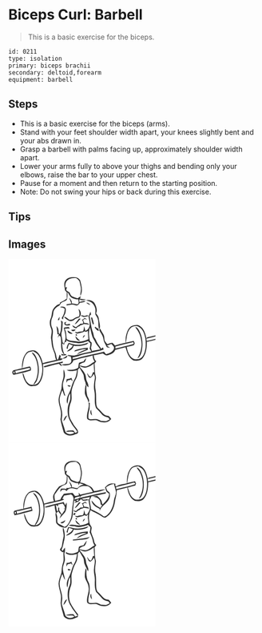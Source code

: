 # Biceps Curl: Barbell
> This is a basic exercise for the biceps.

``` 
id: 0211 
type: isolation 
primary: biceps brachii 
secondary: deltoid,forearm 
equipment: barbell 
``` 

## Steps

 - This is a basic exercise for the biceps (arms).
 - Stand with your feet shoulder width apart, your knees slightly bent and your abs drawn in.
 - Grasp a barbell with palms facing up, approximately shoulder width apart.
 - Lower your arms fully to above your thighs and bending only your elbows, raise the bar to your upper chest.
 - Pause for a moment and then return to the starting position.
 - Note: Do not swing your hips or back during this exercise.

## Tips


## Images

<svg width="221pt" height="275pt" viewBox="0 0 221 275" xmlns="http://www.w3.org/2000/svg">
  <g fill="#FFF">
    <path d="M0 0h221v114.44c-4.02 1.12-8.1 1.99-12.18 2.79-.35.42-1.05 1.26-1.39 1.68-1.69-6.98-3.64-15.22-10.45-18.96-3.4-2.12-7.45-.99-10.96.13-4.08 1.39-6.28 5.5-7.68 9.29-1.98 5.15-2.65 10.69-2.22 16.17-5.39 1.13-10.79 2.28-16.05 3.95-1.24-1.41-2.34-3.02-3.97-4.02-2.6.24-5.02 1.32-7.51 2.03-1.38-1.8-3.09-3.42-4-5.51-.56-3.16-.17-6.66-2.02-9.46-1.69-2.65-3.42-5.28-4.67-8.18-.5.66-.99 1.32-1.48 1.98 2.17 4.51 5.7 8.52 6.4 13.61.36 4.05 2.94 7.34 4.39 11.03.89 2.28 3.87 1.73 5.75 2.15-1.6-1.22-3.29-2.32-4.97-3.44 2.27-.86 4.54-1.69 6.82-2.49 1.4 2.09 4.4 3.8 3.89 6.66-1.46 5.15-7.04 7.37-11.72 8.65-1.39-.99-2.27-2.48-3.29-3.81-10.79 3.07-21.94 4.62-32.76 7.61-4.83 1.08-9.46 3.04-14.42 3.47l.16-2.46c3.63-.9 7.43-1.15 10.86-2.76 4.95-2.09 10.34-2.55 15.51-3.8 6.58-2.14 13.58-2.64 20.04-5.21-.33-1.05-.66-2.1-.98-3.14-.91.66-1.82 1.33-2.72 2-2.15-3.92-5.47-7.13-7.1-11.35-.82-2.25-2.12-4.25-3.56-6.15-.65-3.44-1.3-6.93-2.81-10.12-1.72-7.15-2.81-14.42-3.96-21.68.77-.65 1.55-1.3 2.32-1.96-.33-1.43-.67-2.86-1-4.29-.86 2.13-1.7 4.27-2.54 6.4-.79-.37-1.58-.74-2.37-1.1-1.4.4-2.8.79-4.21 1.17-1.87-.68-3.81-1.41-5.79-.66 1.56.83 3.11 1.71 4.8 2.25 2.46-.19 4.79-1.03 7.16-1.65.78 6.8 4.41 14.97-1.48 20.58-1.04.63-2.12 1.19-3.19 1.75-.58-2.31-1.2-4.61-1.84-6.9-.63 2.57-.09 5.87-2.22 7.78-2.7.34-5.48.3-8.01 1.47-1.34-.28-2.67-.56-4.01-.81 1.1.93 2.13 1.99 3.42 2.65 3.84-.83 7.88-1.32 11.34-3.31.82.24 1.63.49 2.45.73.52-.36 1.55-1.08 2.06-1.44l.52.09c.34 4.06.49 8.13.9 12.19-5.8 2.64-12.39 4.7-18.77 3.18-4.67-.86-10.13 0-13.88-3.57-.78-5.16-.3-10.63-3.23-15.25 2.66-.4 5.36-.35 8.04-.37-.73-.79-1.45-1.57-2.18-2.35-1.68.37-3.39.64-5.11.76-.67.27-1.34.53-2.01.8 2.33 7.49 4.83 16.31-.13 23.33l-1.55-1.73c-.11-5.71-3.33-11.52-.87-17.09.95-4.55.61-9.25 1-13.86-.95-.6-1.89-1.19-2.83-1.8.5 1.88.94 3.81.68 5.76-.45 4.93-.04 10.1-2.43 14.63l-1.58-1.58c.12-3.72-.07-7.79-3.15-10.36.44 4.09 1.36 8.14 1.44 12.28.52-.07 1.57-.19 2.1-.25-.55 1.88-1.13 3.75-1.65 5.64.71-1.22 1.39-2.47 2.08-3.71.52.41 1.57 1.21 2.09 1.62 2.52 8.9-1.81 19.63 5.39 26.99-1.04-.25-3.11-.77-4.15-1.03.07.59.2 1.78.27 2.37 2.19-.16 4.39-.24 6.59-.3.09-.44.28-1.3.38-1.73l-2.7.04c-2.31-4.72-3.13-9.9-3.2-15.11l1.45-1.05c.23.69.7 2.08.93 2.78.51-1.66 1.03-3.31 1.56-4.96.52.08 1.55.22 2.06.29.04-.68.11-2.04.14-2.73 4.99 3.54 11.2 3.19 16.94 4.3 5.46.81 10.62-1.66 15.78-3 1.14 1.13 2.28 2.26 3.45 3.37-.07 2.69-.48 5.36-1.17 7.96.85 1.4 1.71 2.8 2.58 4.2-7.83 1.49-15.59 3.32-23.26 5.49-3.82 1.18-7.83.45-11.66-.28-.15.24-.45.71-.6.95 1.54.45 3.09.83 4.57 1.45.86 3.31 2.07 7.92-1.17 10.34-3.99 1.67-8.58.39-12.63 1.99 6.41 2.06 15.64 1.05 17.77-6.5 5.71-1.43 11.25-3.52 17.07-4.48 4.02-.69 7.94-1.84 11.81-3.1.26 3.29.89 6.61 3.02 9.25-4.42 2.15-7.86 6.24-12.85 7.18-3.44.3-6.76-1-10.09-1.64 1.55-3.1 4.99-3.56 7.86-4.73 1.57-1.6 1.92-3.96 2.5-6.03-1.63 1.41-2.85 3.19-4.05 4.96-2.29.53-4.63 1.03-6.74 2.12-.94 2.29-.87 4.84-1.27 7.27-5.07 3.63-11.38 3.18-17.28 3.34 4.77 3.03 10.42 1.63 15.51.39-.79 4.95-1.42 10.13-4.18 14.46-3.72 6.17-4.46 13.6-7.88 19.9-2.49 4.85-4.8 10.82-2.42 16.14 1.33-5.31.86-11.14 4.13-15.85.16 3.28.45 6.6-.03 9.86-.76 3.42-2.64 6.49-3.21 9.96-1.32 8.14-.36 17.02 4.52 23.88 2.26 5.06 6.54 8.73 9.25 13.48-.04 1.55-1.79 1.51-2.86 2.04-.94-1.26-1.68-2.69-2.87-3.73-3.8.25-8.02-.44-11.41 1.64 4.27 1.33 9.33-1.2 12.97 1.85-3.94 3.31-10.83 3.04-13.58-1.59-1.3-5.19-3.3-10.15-4.89-15.25-1.06-2.63-.13-5.42.14-8.1 1.1-9.27-4.98-17.76-3.6-27.02.73-4.05 2.18-7.94 3.82-11.7 1.03 2.59 1.98 5.22 2.91 7.85.38.08 1.14.25 1.52.33-1.53-4.81-2.94-9.69-3.62-14.7-.4-4.84 2.22-9.17 3.08-13.81.27-3.67-.23-7.46-1.8-10.81-1 4.84.75 9.91-1.11 14.61-1.68 4.68-1.8 9.68-2.37 14.57-1.34 5.19-3.7 10.14-4.25 15.52-.3 7.52 3.72 14.43 3.69 21.92 0 2.78-.31 5.55-.85 8.28 1.23 6.67 3.06 13.15 4.99 19.63 3.92 5.06 11.69 5.79 17.06 2.68 1.74-.69 4.67-.95 4.46-3.5-.29-4.56-4.64-7.29-6.78-10.99-2.51-4.53-5.97-8.78-6.49-14.11-.81-6.65.01-13.57 2.56-19.78 2.22-5.98-.29-12.46 1.31-18.53.77-3.29 2.01-6.43 3.06-9.63 1-3.24 3.31-5.86 4.36-9.07 1.22-3.6 1.42-7.42 1.63-11.19.87-.89 1.73-1.78 2.6-2.68 1.5 3.12 3.44 5.98 5.19 8.96 1.72 2.92.96 6.56 2.31 9.62.97 2.25 1.91 4.55 1.82 7.07l2.56-1-2.05.88c.86.9 2.57 2.71 3.43 3.62.36-3-.64-5.79-1.99-8.4-2.13-4.11-1.06-9.2-3.92-13.03-1.83-4.09-5.79-6.63-7.7-10.64 2.77.86 5.34 2.84 8.37 2.56 4.98-.28 9.37-3.02 13.22-5.98.25 4.28.41 8.57.73 12.85l-1.92.12c-.8 2.34-1.49 4.78-3.02 6.77-2.77-.32-3.93-2.96-5.07-5.11-.17.06-.51.18-.67.24 1.18 2.21 1.48 5.87 4.47 6.3 2.97-.48 4.06-3.65 5.73-5.71.79 2.19 1.9 4.44 1.36 6.84-1.07 6.3-2.06 12.84-.65 19.17 1.75 8.28-1.03 17.16 2.56 25.1 2.89 3.1 5.97 6.02 8.61 9.34 2.34 3 6.1 4.14 9.7 4.72.71.94 1.41 1.88 2.11 2.83-1.73.89-3.37 1.97-5.21 2.63-2.62.26-5.25-.23-7.87-.34-2.79-1.43-5.71-3.06-8.97-2.7-3.23-.22-7.11 1.32-9.8-1.03-.52-4.65.38-9.36 1.61-13.83.14-3.13.21-6.27.36-9.4-.6-.07-1.2-.12-1.8-.17 1.44 7.82-3.3 15.06-2.32 22.82-.07 1.33 1.09 2.03 2.12 2.57 4.42 2.51 9.78-1.19 14.14 1.71 6.37 3.48 15.58 3.46 20.04-3.05-1.2-1.43-2.41-2.85-3.64-4.25-2.56-.47-5.36-.72-7.38-2.57-3.06-2.64-5.37-6.03-8.5-8.61-1.82-1.42-2.34-3.78-2.74-5.92-.89-7.01.12-14.15-1.08-21.13-1.18-5.72-.96-11.67.25-17.37.74-3.26-1.28-6.26-1.27-9.49-.06-4.47-.22-8.94-.77-13.38 1.07-1.04 2.01-2.21 2.67-3.56-2.84-2.17-3.18-5.74-3.86-8.97 4.59-.62 9.1-1.68 13.6-2.77 1.97 1.22 3.88 2.96 6.3 3.11 4.89-1.36 10.57-3.08 12.49-8.35 5.11-1.42 10.3-2.49 15.42-3.84 2.33 7.32 4.47 16.23 12.13 19.74 4.6.67 10.6.77 13.66-3.43 5.44-6.88 6.32-16.11 6.3-24.58 4.36-.82 8.73-1.66 12.95-3.05V275H0V0m85.81 31.89c-3.24 4.4-1.3 10.01-.78 14.93l2.69 3.08c-.14 3.04-.14 6.08.06 9.11-2.96 2.97-7.01 4.26-10.5 6.44.02.53.05 1.59.07 2.12-4.07.26-6.89 3.54-9.33 6.43-3.53 4.29-2.14 10.28-4.48 15.07-2.27 4.95-1.45 10.6.74 15.42 2.14 5.14-1.13 10.39-.05 15.61.43 2.67.67 5.36.91 8.05.48 4.99 2.99 9.44 4.51 14.15.57 2.94.54 6.08 2.19 8.71-6.73 1.82-13.59 3.09-20.32 4.94-.95-4.91-2.76-9.74-5.73-13.8-2.16-2.95-5.33-5.67-9.22-5.42-3.49.59-7.57.95-9.84 4.06-5.27 6.31-6.43 14.98-6.32 22.94-3.85.77-7.63 1.9-11.51 2.53-3.62.04-3.94 5.99-.9 7.17 8.61-2.06 17.4-3.7 25.75-6.63.47-2.06.16-4.6-1.57-5.98-3.82.73-7.55 1.87-11.34 2.73 1.85-7.31 1.34-15.88 6.94-21.72 2.26-2.89 6.18-2.81 9.41-3.79 3.24 1.89 6.73 3.78 8.6 7.21 6.03 10.69 7.02 24.3 1.88 35.54-1.67 3.76-4.74 7.63-9.32 7.43 1.85-2.16 3.98-4.22 4.83-7.03 3.8-10.74 3.32-22.89-1.02-33.41-1.52-3.14-3.27-6.99-7.12-7.62 1.8 3.09 4.56 5.56 5.87 8.93 3.79 9.07 4.22 19.49 1.61 28.92-.79 3.84-3.68 6.69-4.88 10.36-2.21-.27-4.73.12-6.64-1.29-3.97-2.67-5.96-7.27-7.34-11.68-.62-1.65-.66-3.75-2.48-4.57.66 4.68 2.14 9.3 4.62 13.33 2.1 3.11 5.12 6.44 9.21 6.29 3.57-.39 7.93.13 10.41-3.05 7.19-8.11 7.46-19.68 6.56-29.91 8.1-1.58 16.08-3.72 24.13-5.57 1.99-.62 4.71-.53 5.48-2.94-.88 0-2.65-.02-3.53-.03.17-.99.5-2.98.66-3.97-.62-.49-1.25-.98-1.88-1.46-.86 2.63-1.31 5.46-2.94 7.77-2.17-3.86-1.81-8.5-3.8-12.43-2.27-5.05-3.26-10.5-3.54-16-1.65-6.58 2.14-13.37-.78-19.79-2.42-5.02-1.96-10.98.31-15.96 1.78-3.31.77-7.32 2.55-10.6 1.7-2.63 4.11-4.77 6.92-6.13 2.33-.97 2.56-4.02 4.71-5.25 2.33-1.74 5.77-1.87 7.56-4.27 1.13-3.52 1.01-7.28.83-10.92 2.86 2.4 3.35 6.96 7.05 8.39 2.83 1.48 5.97 2.22 9.16 2.12.53 2.42 1.6 5.86-1.01 7.52-2.84-.29-5.56-1.37-8.45-1.45.4-3.52-1.96-6.3-4.25-8.63 1.13 2.92 2.36 5.79 3.5 8.69-2.43.5-4.86 1.05-7.35 1.21.04.43.1 1.29.13 1.72 4.12-.58 8.37-2.36 12.45-.57 2.05 1.08 4.24.59 5.76-1.14.59-.73 1.18-1.47 1.76-2.21 2.79-.64 6.07-.38 8.32-2.42-3.08-.61-6.15.09-8.89 1.54-.09-1.4-.22-2.79-.4-4.18 3.21 1.03 6.91 2.21 10 .21-2.97-.51-5.97-.8-8.93-1.38.49-1.22.97-2.44 1.44-3.67-1.72.97-3.35 2.09-5.01 3.15-2.69-.83-5.37-1.69-7.95-2.82-2.31-1.11-3.13-3.74-4.12-5.91-1.67-1.02-3.37-2-4.84-3.3-.14-1.69.63-3.28 1.03-4.89l-2.43.56c-.39-3.97.16-8.72 3.83-11.07 3.6-2.94 8.4-2.95 12.8-2.8 1.58 1.43 3.38 2.73 4.46 4.62.95 3.16 1.48 6.44 2.13 9.68.77 4.13-1.15 8.16-.68 12.3 4.16-7.24 1.59-15.68-.25-23.17-1.61-2.77-4.63-4.82-7.91-4.74-5.05-.56-11.01.16-14.2 4.59m30.83 29.64c2.7 1.48 5.94 1.81 8.42 3.73 2.45 2.02 4.27 4.79 5.18 7.84 1.17 3.17.14 6.56.41 9.83 1.61 2.91 3.78 5.67 4.18 9.07.93 4.37-.6 9.26 2.15 13.15 1.86-5.47-.79-10.96-1.26-16.43-.28-2.89-2.31-5.12-4.08-7.26 2.79-5.14.2-11.06-2.4-15.7-2.65-4.18-8.14-4.58-12.6-4.23m.3 3.94c1.74 1.56 3.84 2.63 6.07 3.3-1.36-2.13-3.51-3.36-6.07-3.3m-39.2 6.94c2.59-.21 4.97.64 6.97 2.27-.19 4.62-1.5 9.06-4.15 12.87-1.07 1.44.53 2.33 1.67 2.83-.27-4.27 3.45-7.24 3.77-11.38.41-2.4.79-5.97-1.97-7.1-2.04-.39-4.77-1.46-6.29.51m27.57 2.39c.85 3.65 2.48 7.4.81 11.09-2.67.93-5.57 1.51-7.78 3.41-1.77 1.67-4.23 1.69-6.51 1.75-2.63-1.52-4.77-4.12-7.75-4.86-.28 1.62 1.4 2.42 2.37 3.39 2.48 1.84 5.38 4.18 8.69 3.27 2.23-.27 3.85-1.9 5.55-3.19 2.22-1.46 5.77-1.18 6.93-4.01 2.57-3.4.95-8.54-2.31-10.85M74.16 91.66c.56-.07 1.66-.2 2.21-.27.25-1.59.5-3.19.69-4.79-1.4 1.41-2.2 3.23-2.9 5.06m50.01-4.25c.57 3.61 1.35 7.25 2.89 10.59.33-.11.99-.32 1.32-.43-.37-3.35-1.59-6.51-2.36-9.77-.47-.1-1.39-.29-1.85-.39m-9.98.88c-1.03 1.5-2.18 2.96-4.21 2.36 1.84 1.57 2.68 3.8 2.16 6.19-1.32.07-2.64.13-3.96.19-2.06 2.04-4.67 3.36-6.84 5.25-1.83-.84-3.5-1.98-5.22-3.01.46 2.97 3.15 4.09 5.78 4.63 1.37-1.46 2.89-2.81 4.93-3.21.35-.35 1.06-1.07 1.42-1.43 1.83-.34 3.6-.94 5.19-1.93 2.68.23 5.34.58 7.99 1.09-1.49-2.84-4.75-2.55-7.48-2.65-.45-1.4-1.09-2.73-1.81-4.01l2.42-2.06c1.28.37 2.56.75 3.87 1.03-1.26-1.06-2.66-1.94-4.24-2.44m-8.06.82c-2.2 2.94-4.63 5.71-6.6 8.81 4.21-1.46 5.82-5.75 9.17-8.26-.65-.14-1.93-.41-2.57-.55M84.17 95.1l.18 3.13c2.66 1.76 5.68 1.63 8.62.76-.26-.49-.79-1.47-1.05-1.96-1.9.75-3.95 1.21-5.92.44-.44-1.68.28-2.84 2.17-3.47-1.42.03-2.73.52-4 1.1m45.27 7.34c1.86 2.03 3.27 5.01 6.41 5.15-.39-1.74-.74-3.48-1.06-5.23l-.65 2.05c-1.15-.97-2.28-1.95-3.41-2.95-.32.25-.97.74-1.29.98m-35.11 3.74c1.5 3 5.48 2.27 6.64-.58-2.22.14-4.43.35-6.64.58m-5.34.96c-.24 3.86 4.41 5.62 7.59 4.67a52.778 52.778 0 0 0-7.59-4.67m12.16 5.71c-.36 1.62.25 2.25 1.84 1.91.37-1.63-.25-2.27-1.84-1.91m10.95 5.38c1.25-1.32 2.32-2.82 3.11-4.46-2 .67-3.52 2.18-3.11 4.46m-11.37-2.73c.11 3.43 3.16 7.78 7.02 6.88-2.45-2.18-4.81-4.45-7.02-6.88m4.26 12.97c-5 .31-9.75-1.44-14.46-2.83-1.55 2.6-2.89 5.41-3.1 8.49.43.11 1.28.35 1.71.47.02-2.64.96-5.08 2.22-7.37 1.83.73 3.66 1.43 5.46 2.23-1.55 4.43-6.42 5.68-8.87 9.28 4.45-1.33 9.12-3.94 10.17-8.86 6.38 1.16 12.9.1 18.99-1.9 1.47-.42 2.32-1.82 3.32-2.84-5.04 1.53-10.1 3.41-15.44 3.33m-3.93 7.93c-1.04.36-1.67 1.33-2.43 2.07 6.2-.87 12.24-4.26 18.55-3.3-4.99 2.18-10.65 3.57-14.43 7.75 5.64-2.06 10.97-4.93 16.67-6.91-.03-1.04-.06-2.08-.07-3.12-6.23.2-12.42 1.4-18.29 3.51m-19.49 12.52c3.16.56 7.24-.64 6.99-4.6-2.23 1.69-4.59 3.17-6.99 4.6m-27.91 11.55c-.16.36-.49 1.08-.66 1.44l1.71.28c7.01-1.77 13.97-3.79 21.06-5.24 1.25 1.39 2.61 2.69 4.34 3.47-.09-2.06-1.13-3.61-3.05-4.36 1.93-.1 5.13.48 4.77-2.44-9.43 2.07-18.88 4.21-28.17 6.85m33.85 19.35c-.2 1.81-.4 3.61-.56 5.42.75-1.12 1.47-2.26 2.19-3.39 1.68-.42 3.35-.86 5.02-1.34a55.36 55.36 0 0 0 2.28 3.07c-.46-1.88-1.06-3.71-1.67-5.54-2.26 1.16-4.7 1.84-7.26 1.78m1.37 9.25c.32 2.29 4.02 2.96 4.61.61-1.49-.46-3.06-.53-4.61-.61m27.03-.64c-.61 3.53-1.06 7.1-1.08 10.69-.48 5.93 5.02 10.15 5.39 15.97 2.8-3.54-.45-6.96-1.76-10.32-.79-4.81-1.98-9.73-1.04-14.62-.49-.59-1-1.16-1.51-1.72m9.73 45.94c-.61-2.84-1.09-5.71-1.36-8.6-1.98 2.76-1.29 6.54 1.36 8.6m-43.05 8.39c3.06-1.85 4.07-5.39 5.69-8.34-3.68.87-4.53 5.29-5.69 8.34z"/>
    <path d="M184.52 102.48c3.47-1.79 8.19-3.38 11.6-.63 5.95 3.11 8.04 10.09 9.48 16.17 1.29 8.31 1.2 17.21-2.35 24.98-1.81 3.96-5.56 7.39-10.19 7.03-4.5 1.19-8.31-2.21-10.73-5.59-2.39-3.89-3.91-8.34-4.51-12.86 3.72-.57 7.38-1.51 10.97-2.62.32-.97.64-1.94.97-2.91-.48-1.16-.96-2.32-1.43-3.48-3.95.8-7.85 1.83-11.78 2.67 1.53-7.79 1.33-17.23 7.97-22.76m6.22-.83c.2.45.59 1.35.78 1.8 10.46 12.36 11.19 31.55 2.41 45.05 4-1.33 4.93-5.93 6.19-9.43 2.2-9.55 1.87-19.99-2.28-28.99-1.45-3.41-3.33-7.17-7.1-8.43zM122.63 102.81c1.94 6.18 2.32 13.04 6.09 18.49 1.72 2.64 2.7 5.73 4.81 8.1 1.62 1.85 3.06 3.84 4.33 5.95-4.08.95-8.28 1.28-12.3 2.47-.45-1.61-1.13-3.15-1.43-4.79.64-2.61 1.23-5.23.9-7.94-1.13-1.21-2.89-2.15-2.96-3.99-1.05-6.02-1.9-12.5.56-18.29zM207.34 119.34c4.53-1.23 9.14-2.15 13.66-3.44v3.7c-4.38 1.14-8.84 1.96-13.19 3.19-.16-1.15-.32-2.3-.47-3.45z"/>
    <path d="M160.89 131c8.38-2.02 16.68-4.42 25.11-6.2 2.21-1.23 3.19 2.74.91 2.8-8.6 2.53-17.35 4.48-26.07 6.52.01-.78.04-2.34.05-3.12zM10.4 167.46c7.35-.84 14.36-3.4 21.64-4.52.18.56.53 1.68.71 2.24-7.1 2.48-14.62 3.48-21.73 5.96-.15-.92-.46-2.76-.62-3.68zM8.16 168.38c1.44-.19 1.37 2.27.56 2.97-1.41.17-1.46-2.31-.56-2.97z"/>
  </g>
  <g fill="#333">
    <path d="M85.81 31.89c3.19-4.43 9.15-5.15 14.2-4.59 3.28-.08 6.3 1.97 7.91 4.74 1.84 7.49 4.41 15.93.25 23.17-.47-4.14 1.45-8.17.68-12.3-.65-3.24-1.18-6.52-2.13-9.68-1.08-1.89-2.88-3.19-4.46-4.62-4.4-.15-9.2-.14-12.8 2.8-3.67 2.35-4.22 7.1-3.83 11.07l2.43-.56c-.4 1.61-1.17 3.2-1.03 4.89 1.47 1.3 3.17 2.28 4.84 3.3.99 2.17 1.81 4.8 4.12 5.91 2.58 1.13 5.26 1.99 7.95 2.82 1.66-1.06 3.29-2.18 5.01-3.15-.47 1.23-.95 2.45-1.44 3.67 2.96.58 5.96.87 8.93 1.38-3.09 2-6.79.82-10-.21.18 1.39.31 2.78.4 4.18 2.74-1.45 5.81-2.15 8.89-1.54-2.25 2.04-5.53 1.78-8.32 2.42-.58.74-1.17 1.48-1.76 2.21-1.52 1.73-3.71 2.22-5.76 1.14-4.08-1.79-8.33-.01-12.45.57-.03-.43-.09-1.29-.13-1.72 2.49-.16 4.92-.71 7.35-1.21-1.14-2.9-2.37-5.77-3.5-8.69 2.29 2.33 4.65 5.11 4.25 8.63 2.89.08 5.61 1.16 8.45 1.45 2.61-1.66 1.54-5.1 1.01-7.52-3.19.1-6.33-.64-9.16-2.12-3.7-1.43-4.19-5.99-7.05-8.39.18 3.64.3 7.4-.83 10.92-1.79 2.4-5.23 2.53-7.56 4.27-2.15 1.23-2.38 4.28-4.71 5.25-2.81 1.36-5.22 3.5-6.92 6.13-1.78 3.28-.77 7.29-2.55 10.6-2.27 4.98-2.73 10.94-.31 15.96 2.92 6.42-.87 13.21.78 19.79.28 5.5 1.27 10.95 3.54 16 1.99 3.93 1.63 8.57 3.8 12.43 1.63-2.31 2.08-5.14 2.94-7.77.63.48 1.26.97 1.88 1.46-.16.99-.49 2.98-.66 3.97.88.01 2.65.03 3.53.03-.77 2.41-3.49 2.32-5.48 2.94-8.05 1.85-16.03 3.99-24.13 5.57.9 10.23.63 21.8-6.56 29.91-2.48 3.18-6.84 2.66-10.41 3.05-4.09.15-7.11-3.18-9.21-6.29-2.48-4.03-3.96-8.65-4.62-13.33 1.82.82 1.86 2.92 2.48 4.57 1.38 4.41 3.37 9.01 7.34 11.68 1.91 1.41 4.43 1.02 6.64 1.29 1.2-3.67 4.09-6.52 4.88-10.36 2.61-9.43 2.18-19.85-1.61-28.92-1.31-3.37-4.07-5.84-5.87-8.93 3.85.63 5.6 4.48 7.12 7.62 4.34 10.52 4.82 22.67 1.02 33.41-.85 2.81-2.98 4.87-4.83 7.03 4.58.2 7.65-3.67 9.32-7.43 5.14-11.24 4.15-24.85-1.88-35.54-1.87-3.43-5.36-5.32-8.6-7.21-3.23.98-7.15.9-9.41 3.79-5.6 5.84-5.09 14.41-6.94 21.72 3.79-.86 7.52-2 11.34-2.73 1.73 1.38 2.04 3.92 1.57 5.98-8.35 2.93-17.14 4.57-25.75 6.63-3.04-1.18-2.72-7.13.9-7.17 3.88-.63 7.66-1.76 11.51-2.53-.11-7.96 1.05-16.63 6.32-22.94 2.27-3.11 6.35-3.47 9.84-4.06 3.89-.25 7.06 2.47 9.22 5.42 2.97 4.06 4.78 8.89 5.73 13.8 6.73-1.85 13.59-3.12 20.32-4.94-1.65-2.63-1.62-5.77-2.19-8.71-1.52-4.71-4.03-9.16-4.51-14.15-.24-2.69-.48-5.38-.91-8.05-1.08-5.22 2.19-10.47.05-15.61-2.19-4.82-3.01-10.47-.74-15.42 2.34-4.79.95-10.78 4.48-15.07 2.44-2.89 5.26-6.17 9.33-6.43-.02-.53-.05-1.59-.07-2.12 3.49-2.18 7.54-3.47 10.5-6.44-.2-3.03-.2-6.07-.06-9.11l-2.69-3.08c-.52-4.92-2.46-10.53.78-14.93M10.4 167.46c.16.92.47 2.76.62 3.68 7.11-2.48 14.63-3.48 21.73-5.96-.18-.56-.53-1.68-.71-2.24-7.28 1.12-14.29 3.68-21.64 4.52m-2.24.92c-.9.66-.85 3.14.56 2.97.81-.7.88-3.16-.56-2.97zM116.64 61.53c4.46-.35 9.95.05 12.6 4.23 2.6 4.64 5.19 10.56 2.4 15.7 1.77 2.14 3.8 4.37 4.08 7.26.47 5.47 3.12 10.96 1.26 16.43-2.75-3.89-1.22-8.78-2.15-13.15-.4-3.4-2.57-6.16-4.18-9.07-.27-3.27.76-6.66-.41-9.83-.91-3.05-2.73-5.82-5.18-7.84-2.48-1.92-5.72-2.25-8.42-3.73z"/>
    <path d="M116.94 65.47c2.56-.06 4.71 1.17 6.07 3.3-2.23-.67-4.33-1.74-6.07-3.3zM77.74 72.41c1.52-1.97 4.25-.9 6.29-.51 2.76 1.13 2.38 4.7 1.97 7.1-.32 4.14-4.04 7.11-3.77 11.38-1.14-.5-2.74-1.39-1.67-2.83 2.65-3.81 3.96-8.25 4.15-12.87-2-1.63-4.38-2.48-6.97-2.27zM105.31 74.8c3.26 2.31 4.88 7.45 2.31 10.85-1.16 2.83-4.71 2.55-6.93 4.01-1.7 1.29-3.32 2.92-5.55 3.19-3.31.91-6.21-1.43-8.69-3.27-.97-.97-2.65-1.77-2.37-3.39 2.98.74 5.12 3.34 7.75 4.86 2.28-.06 4.74-.08 6.51-1.75 2.21-1.9 5.11-2.48 7.78-3.41 1.67-3.69.04-7.44-.81-11.09z"/>
    <path d="M120.73 85.25c.84-2.13 1.68-4.27 2.54-6.4.33 1.43.67 2.86 1 4.29-.77.66-1.55 1.31-2.32 1.96 1.15 7.26 2.24 14.53 3.96 21.68 1.51 3.19 2.16 6.68 2.81 10.12 1.44 1.9 2.74 3.9 3.56 6.15 1.63 4.22 4.95 7.43 7.1 11.35.9-.67 1.81-1.34 2.72-2 .32 1.04.65 2.09.98 3.14-6.46 2.57-13.46 3.07-20.04 5.21-5.17 1.25-10.56 1.71-15.51 3.8-3.43 1.61-7.23 1.86-10.86 2.76l-.16 2.46c4.96-.43 9.59-2.39 14.42-3.47 10.82-2.99 21.97-4.54 32.76-7.61 1.02 1.33 1.9 2.82 3.29 3.81 4.68-1.28 10.26-3.5 11.72-8.65.51-2.86-2.49-4.57-3.89-6.66-2.28.8-4.55 1.63-6.82 2.49 1.68 1.12 3.37 2.22 4.97 3.44-1.88-.42-4.86.13-5.75-2.15-1.45-3.69-4.03-6.98-4.39-11.03-.7-5.09-4.23-9.1-6.4-13.61.49-.66.98-1.32 1.48-1.98 1.25 2.9 2.98 5.53 4.67 8.18 1.85 2.8 1.46 6.3 2.02 9.46.91 2.09 2.62 3.71 4 5.51 2.49-.71 4.91-1.79 7.51-2.03 1.63 1 2.73 2.61 3.97 4.02 5.26-1.67 10.66-2.82 16.05-3.95-.43-5.48.24-11.02 2.22-16.17 1.4-3.79 3.6-7.9 7.68-9.29 3.51-1.12 7.56-2.25 10.96-.13 6.81 3.74 8.76 11.98 10.45 18.96.34-.42 1.04-1.26 1.39-1.68 4.08-.8 8.16-1.67 12.18-2.79v1.46c-4.52 1.29-9.13 2.21-13.66 3.44.15 1.15.31 2.3.47 3.45 4.35-1.23 8.81-2.05 13.19-3.19v1.35c-4.22 1.39-8.59 2.23-12.95 3.05.02 8.47-.86 17.7-6.3 24.58-3.06 4.2-9.06 4.1-13.66 3.43-7.66-3.51-9.8-12.42-12.13-19.74-5.12 1.35-10.31 2.42-15.42 3.84-1.92 5.27-7.6 6.99-12.49 8.35-2.42-.15-4.33-1.89-6.3-3.11-4.5 1.09-9.01 2.15-13.6 2.77.68 3.23 1.02 6.8 3.86 8.97-.66 1.35-1.6 2.52-2.67 3.56.55 4.44.71 8.91.77 13.38-.01 3.23 2.01 6.23 1.27 9.49-1.21 5.7-1.43 11.65-.25 17.37 1.2 6.98.19 14.12 1.08 21.13.4 2.14.92 4.5 2.74 5.92 3.13 2.58 5.44 5.97 8.5 8.61 2.02 1.85 4.82 2.1 7.38 2.57 1.23 1.4 2.44 2.82 3.64 4.25-4.46 6.51-13.67 6.53-20.04 3.05-4.36-2.9-9.72.8-14.14-1.71-1.03-.54-2.19-1.24-2.12-2.57-.98-7.76 3.76-15 2.32-22.82.6.05 1.2.1 1.8.17-.15 3.13-.22 6.27-.36 9.4-1.23 4.47-2.13 9.18-1.61 13.83 2.69 2.35 6.57.81 9.8 1.03 3.26-.36 6.18 1.27 8.97 2.7 2.62.11 5.25.6 7.87.34 1.84-.66 3.48-1.74 5.21-2.63-.7-.95-1.4-1.89-2.11-2.83-3.6-.58-7.36-1.72-9.7-4.72-2.64-3.32-5.72-6.24-8.61-9.34-3.59-7.94-.81-16.82-2.56-25.1-1.41-6.33-.42-12.87.65-19.17.54-2.4-.57-4.65-1.36-6.84-1.67 2.06-2.76 5.23-5.73 5.71-2.99-.43-3.29-4.09-4.47-6.3.16-.06.5-.18.67-.24 1.14 2.15 2.3 4.79 5.07 5.11 1.53-1.99 2.22-4.43 3.02-6.77l1.92-.12c-.32-4.28-.48-8.57-.73-12.85-3.85 2.96-8.24 5.7-13.22 5.98-3.03.28-5.6-1.7-8.37-2.56 1.91 4.01 5.87 6.55 7.7 10.64 2.86 3.83 1.79 8.92 3.92 13.03 1.35 2.61 2.35 5.4 1.99 8.4-.86-.91-2.57-2.72-3.43-3.62l2.05-.88-2.56 1c.09-2.52-.85-4.82-1.82-7.07-1.35-3.06-.59-6.7-2.31-9.62-1.75-2.98-3.69-5.84-5.19-8.96-.87.9-1.73 1.79-2.6 2.68-.21 3.77-.41 7.59-1.63 11.19-1.05 3.21-3.36 5.83-4.36 9.07-1.05 3.2-2.29 6.34-3.06 9.63-1.6 6.07.91 12.55-1.31 18.53-2.55 6.21-3.37 13.13-2.56 19.78.52 5.33 3.98 9.58 6.49 14.11 2.14 3.7 6.49 6.43 6.78 10.99.21 2.55-2.72 2.81-4.46 3.5-5.37 3.11-13.14 2.38-17.06-2.68-1.93-6.48-3.76-12.96-4.99-19.63.54-2.73.85-5.5.85-8.28.03-7.49-3.99-14.4-3.69-21.92.55-5.38 2.91-10.33 4.25-15.52.57-4.89.69-9.89 2.37-14.57 1.86-4.7.11-9.77 1.11-14.61 1.57 3.35 2.07 7.14 1.8 10.81-.86 4.64-3.48 8.97-3.08 13.81.68 5.01 2.09 9.89 3.62 14.7-.38-.08-1.14-.25-1.52-.33-.93-2.63-1.88-5.26-2.91-7.85-1.64 3.76-3.09 7.65-3.82 11.7-1.38 9.26 4.7 17.75 3.6 27.02-.27 2.68-1.2 5.47-.14 8.1 1.59 5.1 3.59 10.06 4.89 15.25 2.75 4.63 9.64 4.9 13.58 1.59-3.64-3.05-8.7-.52-12.97-1.85 3.39-2.08 7.61-1.39 11.41-1.64 1.19 1.04 1.93 2.47 2.87 3.73 1.07-.53 2.82-.49 2.86-2.04-2.71-4.75-6.99-8.42-9.25-13.48-4.88-6.86-5.84-15.74-4.52-23.88.57-3.47 2.45-6.54 3.21-9.96.48-3.26.19-6.58.03-9.86-3.27 4.71-2.8 10.54-4.13 15.85-2.38-5.32-.07-11.29 2.42-16.14 3.42-6.3 4.16-13.73 7.88-19.9 2.76-4.33 3.39-9.51 4.18-14.46-5.09 1.24-10.74 2.64-15.51-.39 5.9-.16 12.21.29 17.28-3.34.4-2.43.33-4.98 1.27-7.27 2.11-1.09 4.45-1.59 6.74-2.12 1.2-1.77 2.42-3.55 4.05-4.96-.58 2.07-.93 4.43-2.5 6.03-2.87 1.17-6.31 1.63-7.86 4.73 3.33.64 6.65 1.94 10.09 1.64 4.99-.94 8.43-5.03 12.85-7.18-2.13-2.64-2.76-5.96-3.02-9.25-3.87 1.26-7.79 2.41-11.81 3.1-5.82.96-11.36 3.05-17.07 4.48-2.13 7.55-11.36 8.56-17.77 6.5 4.05-1.6 8.64-.32 12.63-1.99 3.24-2.42 2.03-7.03 1.17-10.34-1.48-.62-3.03-1-4.57-1.45.15-.24.45-.71.6-.95 3.83.73 7.84 1.46 11.66.28 7.67-2.17 15.43-4 23.26-5.49-.87-1.4-1.73-2.8-2.58-4.2.69-2.6 1.1-5.27 1.17-7.96-1.17-1.11-2.31-2.24-3.45-3.37-5.16 1.34-10.32 3.81-15.78 3-5.74-1.11-11.95-.76-16.94-4.3-.03.69-.1 2.05-.14 2.73-.51-.07-1.54-.21-2.06-.29-.53 1.65-1.05 3.3-1.56 4.96-.23-.7-.7-2.09-.93-2.78l-1.45 1.05c.07 5.21.89 10.39 3.2 15.11l2.7-.04c-.1.43-.29 1.29-.38 1.73-2.2.06-4.4.14-6.59.3-.07-.59-.2-1.78-.27-2.37 1.04.26 3.11.78 4.15 1.03-7.2-7.36-2.87-18.09-5.39-26.99-.52-.41-1.57-1.21-2.09-1.62-.69 1.24-1.37 2.49-2.08 3.71.52-1.89 1.1-3.76 1.65-5.64-.53.06-1.58.18-2.1.25-.08-4.14-1-8.19-1.44-12.28 3.08 2.57 3.27 6.64 3.15 10.36l1.58 1.58c2.39-4.53 1.98-9.7 2.43-14.63.26-1.95-.18-3.88-.68-5.76.94.61 1.88 1.2 2.83 1.8-.39 4.61-.05 9.31-1 13.86-2.46 5.57.76 11.38.87 17.09l1.55 1.73c4.96-7.02 2.46-15.84.13-23.33.67-.27 1.34-.53 2.01-.8 1.72-.12 3.43-.39 5.11-.76.73.78 1.45 1.56 2.18 2.35-2.68.02-5.38-.03-8.04.37 2.93 4.62 2.45 10.09 3.23 15.25 3.75 3.57 9.21 2.71 13.88 3.57 6.38 1.52 12.97-.54 18.77-3.18-.41-4.06-.56-8.13-.9-12.19l-.52-.09c-.51.36-1.54 1.08-2.06 1.44-.82-.24-1.63-.49-2.45-.73-3.46 1.99-7.5 2.48-11.34 3.31-1.29-.66-2.32-1.72-3.42-2.65 1.34.25 2.67.53 4.01.81 2.53-1.17 5.31-1.13 8.01-1.47 2.13-1.91 1.59-5.21 2.22-7.78.64 2.29 1.26 4.59 1.84 6.9 1.07-.56 2.15-1.12 3.19-1.75 5.89-5.61 2.26-13.78 1.48-20.58-2.37.62-4.7 1.46-7.16 1.65-1.69-.54-3.24-1.42-4.8-2.25 1.98-.75 3.92-.02 5.79.66 1.41-.38 2.81-.77 4.21-1.17.79.36 1.58.73 2.37 1.1m63.79 17.23c-6.64 5.53-6.44 14.97-7.97 22.76 3.93-.84 7.83-1.87 11.78-2.67.47 1.16.95 2.32 1.43 3.48-.33.97-.65 1.94-.97 2.91-3.59 1.11-7.25 2.05-10.97 2.62.6 4.52 2.12 8.97 4.51 12.86 2.42 3.38 6.23 6.78 10.73 5.59 4.63.36 8.38-3.07 10.19-7.03 3.55-7.77 3.64-16.67 2.35-24.98-1.44-6.08-3.53-13.06-9.48-16.17-3.41-2.75-8.13-1.16-11.6.63m-61.89.33c-2.46 5.79-1.61 12.27-.56 18.29.07 1.84 1.83 2.78 2.96 3.99.33 2.71-.26 5.33-.9 7.94.3 1.64.98 3.18 1.43 4.79 4.02-1.19 8.22-1.52 12.3-2.47-1.27-2.11-2.71-4.1-4.33-5.95-2.11-2.37-3.09-5.46-4.81-8.1-3.77-5.45-4.15-12.31-6.09-18.49M160.89 131c-.01.78-.04 2.34-.05 3.12 8.72-2.04 17.47-3.99 26.07-6.52 2.28-.06 1.3-4.03-.91-2.8-8.43 1.78-16.73 4.18-25.11 6.2zM74.16 91.66c.7-1.83 1.5-3.65 2.9-5.06-.19 1.6-.44 3.2-.69 4.79-.55.07-1.65.2-2.21.27z"/>
    <path d="M124.17 87.41c.46.1 1.38.29 1.85.39.77 3.26 1.99 6.42 2.36 9.77-.33.11-.99.32-1.32.43-1.54-3.34-2.32-6.98-2.89-10.59zM114.19 88.29c1.58.5 2.98 1.38 4.24 2.44-1.31-.28-2.59-.66-3.87-1.03l-2.42 2.06c.72 1.28 1.36 2.61 1.81 4.01 2.73.1 5.99-.19 7.48 2.65-2.65-.51-5.31-.86-7.99-1.09-1.59.99-3.36 1.59-5.19 1.93-.36.36-1.07 1.08-1.42 1.43-2.04.4-3.56 1.75-4.93 3.21-2.63-.54-5.32-1.66-5.78-4.63 1.72 1.03 3.39 2.17 5.22 3.01 2.17-1.89 4.78-3.21 6.84-5.25 1.32-.06 2.64-.12 3.96-.19.52-2.39-.32-4.62-2.16-6.19 2.03.6 3.18-.86 4.21-2.36z"/>
    <path d="M106.13 89.11c.64.14 1.92.41 2.57.55-3.35 2.51-4.96 6.8-9.17 8.26 1.97-3.1 4.4-5.87 6.6-8.81zM84.17 95.1c1.27-.58 2.58-1.07 4-1.1-1.89.63-2.61 1.79-2.17 3.47 1.97.77 4.02.31 5.92-.44.26.49.79 1.47 1.05 1.96-2.94.87-5.96 1-8.62-.76l-.18-3.13zM129.44 102.44c.32-.24.97-.73 1.29-.98 1.13 1 2.26 1.98 3.41 2.95l.65-2.05c.32 1.75.67 3.49 1.06 5.23-3.14-.14-4.55-3.12-6.41-5.15zM190.74 101.65c3.77 1.26 5.65 5.02 7.1 8.43 4.15 9 4.48 19.44 2.28 28.99-1.26 3.5-2.19 8.1-6.19 9.43 8.78-13.5 8.05-32.69-2.41-45.05-.19-.45-.58-1.35-.78-1.8zM94.33 106.18c2.21-.23 4.42-.44 6.64-.58-1.16 2.85-5.14 3.58-6.64.58zM88.99 107.14c2.65 1.34 5.2 2.9 7.59 4.67-3.18.95-7.83-.81-7.59-4.67zM101.15 112.85c1.59-.36 2.21.28 1.84 1.91-1.59.34-2.2-.29-1.84-1.91zM112.1 118.23c-.41-2.28 1.11-3.79 3.11-4.46-.79 1.64-1.86 3.14-3.11 4.46zM100.73 115.5c2.21 2.43 4.57 4.7 7.02 6.88-3.86.9-6.91-3.45-7.02-6.88zM104.99 128.47c5.34.08 10.4-1.8 15.44-3.33-1 1.02-1.85 2.42-3.32 2.84-6.09 2-12.61 3.06-18.99 1.9-1.05 4.92-5.72 7.53-10.17 8.86 2.45-3.6 7.32-4.85 8.87-9.28-1.8-.8-3.63-1.5-5.46-2.23-1.26 2.29-2.2 4.73-2.22 7.37-.43-.12-1.28-.36-1.71-.47.21-3.08 1.55-5.89 3.1-8.49 4.71 1.39 9.46 3.14 14.46 2.83zM101.06 136.4a59.849 59.849 0 0 1 18.29-3.51c.01 1.04.04 2.08.07 3.12-5.7 1.98-11.03 4.85-16.67 6.91 3.78-4.18 9.44-5.57 14.43-7.75-6.31-.96-12.35 2.43-18.55 3.3.76-.74 1.39-1.71 2.43-2.07zM81.57 148.92c2.4-1.43 4.76-2.91 6.99-4.6.25 3.96-3.83 5.16-6.99 4.6zM53.66 160.47c9.29-2.64 18.74-4.78 28.17-6.85.36 2.92-2.84 2.34-4.77 2.44 1.92.75 2.96 2.3 3.05 4.36-1.73-.78-3.09-2.08-4.34-3.47-7.09 1.45-14.05 3.47-21.06 5.24l-1.71-.28c.17-.36.5-1.08.66-1.44zM87.51 179.82c2.56.06 5-.62 7.26-1.78.61 1.83 1.21 3.66 1.67 5.54-.8-1-1.56-2.03-2.28-3.07-1.67.48-3.34.92-5.02 1.34-.72 1.13-1.44 2.27-2.19 3.39.16-1.81.36-3.61.56-5.42zM88.88 189.07c1.55.08 3.12.15 4.61.61-.59 2.35-4.29 1.68-4.61-.61zM115.91 188.43c.51.56 1.02 1.13 1.51 1.72-.94 4.89.25 9.81 1.04 14.62 1.31 3.36 4.56 6.78 1.76 10.32-.37-5.82-5.87-10.04-5.39-15.97.02-3.59.47-7.16 1.08-10.69zM125.64 234.37c-2.65-2.06-3.34-5.84-1.36-8.6.27 2.89.75 5.76 1.36 8.6zM82.59 242.76c1.16-3.05 2.01-7.47 5.69-8.34-1.62 2.95-2.63 6.49-5.69 8.34z"/>
  </g>
</svg>

<svg width="221pt" height="275pt" viewBox="0 0 221 275" xmlns="http://www.w3.org/2000/svg">
  <g fill="#FFF">
    <path d="M0 0h221v49.86c-3.34 1.04-6.78 1.72-10.2 2.39-.34.42-1.03 1.25-1.37 1.67-1.62-6.57-3.34-14.07-9.21-18.21-4.57-3.44-11.1-1.81-15.37 1.25-5.77 6.22-7.2 15.39-6.72 23.58-5.38 1.47-11.32 1.63-16.12 4.69-.32-.12-.97-.34-1.29-.46.01-.87.02-2.63.03-3.51-3.32-.29-6.81-.53-9.97.72-2.13 1.19-3.8 3.01-5.62 4.61.71 2.1 1.21 4.28 2.12 6.31 1.15 1.37 2.79 2.19 4.11 3.39-.08 6.81-5.56 11.33-9.68 16.02-.36-.51-.72-1.01-1.08-1.52-.02-4.98-3.77-8.4-7.34-11.27-2.17.24-4.35.47-6.5.78 3.05 1.12 6.67 1.34 8.93 3.96 2.47 2.07 2.78 5.43 2.95 8.42.53.14 1.58.41 2.11.55-.84 1.46-1.7 2.92-2.57 4.37-2.43-1.51-4.99-2.83-7.24-4.61-2.24-1.96-3.87-4.5-6.12-6.46.86 6.58 7.04 9.92 12.42 12.48l-.15 3.06c2.61-8.1 11.93-11.25 14.76-19.17.71-2.29.86-4.79.41-7.15-.23-2.05-2.5-2.7-3.68-4.1-.81-1.54-1.36-3.2-1.98-4.82 3.46-2.76 7.59-4.57 11.95-5.32.94 4.18 2.43 8.24 3.12 12.47-.16 4.32-2.71 8.13-3.16 12.43-.78 6.49-2.8 13.01-6.79 18.27-2.23 2.52-4.63 5.39-8.2 5.8-5.7-4.84-12.49-8-19.29-10.97-.45-4.67-1.78-9.2-2.15-13.88 1.04-1.69 1.88-3.49 2.59-5.33 7.18-1.36 14.32-2.88 21.47-4.39.15-.48.44-1.46.59-1.94-13.34 2.36-26.45 5.76-39.7 8.48 1.04-1.04 1.58-2.85 3.12-3.32 6.24-2.12 12.93-2.47 19.16-4.63 5.62-1.08 11.31-2.14 16.47-4.74-5.82-.21-11.35 2.02-17.1 2.61-1.41-2.42-2.6-5.27-5.17-6.69-2.74-1.47-5.77-2.34-8.36-4.09-2.13-1.6-4.88-1.67-7.39-2.21 1.22-3.96 2.04-8.04 2.54-12.15.57-4.48-1.16-8.79-1.86-13.15-.62-3.92-4.51-6.75-8.37-6.77-5.06-.54-11.05.1-14.25 4.56-3.26 4.37-1.34 10-.84 14.92.92 1.04 1.85 2.08 2.77 3.12-.33 4.25.6 9.56-3.56 12.26-2.8.57-5.33 1.92-7.9 3.13-3.24 3.55-5.79 7.65-8.15 11.82-1.83 3.26-.77 7.03.14 10.39-4.94.94-9.84 2.08-14.65 3.54-1.62-6.59-4.13-13.6-9.78-17.8-3.91-2.65-9-1.26-12.93.54-7.31 5.86-8.57 16.17-8.53 24.95-4.32 1-8.69 1.87-12.99 2.97-2.51 1.59-1.11 4.83-.09 6.94 8.98-2.17 18-4.19 26.88-6.75-.41-2.11-.89-4.21-1.47-6.28-3.91.95-7.81 1.95-11.73 2.88 1.41-7.36 1.31-15.79 6.71-21.64 2.33-2.87 6.27-2.91 9.55-3.85 3.2 1.97 6.68 3.88 8.55 7.29 6.1 10.87 7.01 24.75 1.57 36.07-1.64 3.67-4.79 6.82-9.04 6.98 5.92-5.78 7.22-14.42 7.38-22.32-.16-7.84-1.61-16.02-6.03-22.63-1.03-1.81-2.96-2.66-4.8-3.39 2.09 3.28 4.95 6.1 6.3 9.81 3.39 8.51 3.78 18.14 1.65 27-.91 4.27-3.59 7.79-5.42 11.67-2.87-.27-6.12-.39-8.14-2.77-4.49-4-4.93-10.38-7.93-15.28.52 6.63 3.04 13.51 8.16 17.96 3.59 3.2 8.83 1.9 13.07 1.08 3.98-2 5.99-6.32 7.57-10.26 2.73-6.9 2.18-14.45 1.82-21.7 6.11-1.2 12.14-2.82 18.22-4.19 3.94-1.04 8.13-1.52 11.69-3.64l-2.74-.81c.85-1.56 1.63-3.15 2.38-4.75 3.53-.77 7.08-1.44 10.65-1.96.8.74 1.6 1.48 2.4 2.23.44 1.29.89 2.58 1.35 3.87-1.11 7.89-2.26 15.78-2.86 23.73-.41 6-3.02 11.73-6.78 16.37-.94 1.3-2.5 1.82-3.84 2.56-3.02-1.9-6.42-3.09-9.41-5.02-2.23-1.54-1.53-4.52-1.57-6.82.4-3.09-.8-6.01-1.6-8.92 1.04-.81 2.07-1.63 3.1-2.46 1.16 1.82 2.53 3.51 4.33 4.72-.89 1.97-1.74 3.94-2.46 5.97 2.65-3.19 5.5-6.2 8.25-9.29 2.59-4.38 2.59-9.75 2.38-14.67-.83 1.34-1.56 2.74-2.26 4.15-.7-1.62-1.41-3.23-2.07-4.87-9.37 2.34-18.98 3.97-28.11 7.13l.16 1c4.85.39 9.44-2.14 14.18-3.01.19 3.77.83 7.5 1.9 11.12-1.17 2.61.19 5.3.22 7.97.24 2.82-.61 6.06 1.31 8.47 3.35 4.03 8.77 6.52 14.03 5.5 3.35-2.76 5.19-6.94 7.41-10.59 3.58-6.16 2.21-13.49 3.42-20.21.49-3.19.35-6.49 1.32-9.61.85.4 1.69.79 2.54 1.19-.58.51-1.76 1.52-2.35 2.03 3.86-.5 7.7-2.06 9.69-5.61 1.35.93 2.48 2.52 4.2 2.75 2.51-.2 4.97-.83 7.45-1.24.23 3.88 1.34 7.63 1.77 11.48.34 3.94-2.25 7.19-4.12 10.39-.68-.12-2.03-.37-2.71-.49-.47-2.12-1.05-4.2-1.65-6.28-.65 2.54-.05 5.86-2.21 7.74-2.73.39-5.54.36-8.13 1.47-1.31-.25-2.62-.5-3.93-.74 1.12.92 2.21 1.9 3.48 2.62 3.86-.88 7.93-1.34 11.39-3.38.93.33 1.86.68 2.79 1.03.6-.56 1.8-1.67 2.4-2.23-.09 1.93-.17 3.87-.19 5.81.39 2.26.89 4.56.71 6.87-6 3.39-13.4 4.82-20.15 3.1-3.11-.62-6.43-.71-9.34.75 2.82.92 5.79 1.15 8.74 1.2 6.78 2.77 13.83.03 20.39-1.98 1.15 1.14 2.31 2.28 3.48 3.4-.11 2.63-.5 5.23-1.11 7.78 2.03 4.49 4.15 9.02 4.95 13.93.28 2.04 1.35 3.81 2.42 5.53-4.38 2.18-7.78 6.23-12.75 7.19-3.47.35-6.82-1.02-10.18-1.64 1.58-3.06 4.99-3.57 7.87-4.75 1.87-2.15 2.59-5.03 3.36-7.71-1.88 2-3.39 4.31-4.79 6.67-2.32.5-4.67 1.02-6.82 2.07-.91 2.32-.89 4.88-1.3 7.32-5.51 3.72-12.79 4.32-18.53.71.01.74.03 1.48.07 2.22 5.14 3.16 11.19 2.34 16.71.77-.78 4.71-1.31 9.64-3.81 13.81-3.61 5.81-4.65 12.72-7.39 18.9-2.86 5.33-5.83 11.8-3.33 17.83 1.38-5.34.91-11.19 4.17-15.95.15 3.32.45 6.67-.03 9.97-.76 3.4-2.63 6.46-3.19 9.92-1.34 8.18-.34 17.09 4.57 23.98 2.47 5.25 6.81 9.22 9.74 14.17-1.16.38-2.32.75-3.48 1.12-.91-1.22-1.7-2.54-2.79-3.59-3.81.27-8.07-.44-11.46 1.67 1.12.12 2.24.22 3.37.3 3.25.49 6.98-1.09 9.66 1.47-3.92 3.38-10.76 3.1-13.6-1.46-1.37-5.75-3.82-11.17-5.31-16.88-.4-3.6 1.19-7.16.56-10.77-.51-7.47-4.54-14.41-3.72-21.99.6-4.35 2.2-8.48 3.88-12.51 1.28 3.08 2.25 6.35 4.24 9.09-.83-5.56-2.99-10.86-3.46-16.48.02-4.54 2.35-8.59 3.15-12.97.22-3.5-.49-6.95-.86-10.41 1.36-2.72 1.09-5.78.91-8.71-1.34 1.55-2.44 3.27-3.51 5-.52-.7-1.04-1.41-1.56-2.11 2.1-3.78 2.67-8.08 3.58-12.24 1.97-6.22 1.54-13.06-.53-19.19-.26-.29-.78-.89-1.03-1.19-.78 4.64 1.79 9.1.9 13.74-.77 4.06-1.86 8.07-2.21 12.2-.11 2.26-1.47 4.07-2.78 5.8l-.36 1.61c1.57 1.43 2.93 3.79 5.43 3.16-.79 5.36 1.07 10.93-.86 16.12-1.68 4.73-1.81 9.77-2.4 14.7-1.44 5.46-3.98 10.7-4.28 16.41.16 5.91 2.52 11.43 3.46 17.21.65 3.96-.07 7.96-.34 11.92.61 6.79 2.99 13.19 4.76 19.71 3.9 5.09 11.69 5.79 17.05 2.71 1.27-.49 2.62-.84 3.81-1.53.61-1.3.45-2.8.62-4.19-4.68-5.68-9.04-11.67-12.15-18.37-2.5-7.9-1.55-16.66 1.45-24.29 2.29-6.25-.48-13.05 1.53-19.36 1.49-4.99 2.94-10.1 5.7-14.57 2.56-4.37 2.91-9.56 3.14-14.5.88-.9 1.75-1.8 2.63-2.71 1.47 3.13 3.41 5.99 5.16 8.97 1.73 2.91 1.02 6.52 2.25 9.61 1.48 3.7 3.15 7.33 5.26 10.73 2.02-5.11-3-9.16-2.96-14.19-.27-7.39-6.48-12.22-10.12-18 2.81.85 5.42 2.84 8.48 2.54 4.95-.3 9.3-3.01 13.11-5.97.25 4.29.48 8.58.78 12.87-.47.03-1.42.07-1.89.09-.83 2.36-1.57 4.82-3.08 6.86-2.69-.5-3.92-2.99-5.1-5.15-.16.05-.47.16-.62.21 1.05 2.15 1.49 4.97 3.74 6.25 3.42.19 4.72-3.5 6.49-5.69 2.91 5.05.14 10.56.19 15.91-1.03 6.05 1.45 11.92 1.18 17.97-.25 5.77-.45 11.84 1.88 17.24 2.91 3.11 5.99 6.06 8.66 9.4 2.34 2.95 6.06 4.09 9.64 4.67.72.93 1.43 1.87 2.14 2.82-1.75.89-3.41 1.98-5.26 2.67-2.61.22-5.21-.26-7.81-.34-2.82-1.43-5.75-3.1-9.04-2.72-3.22-.23-7.12 1.33-9.79-1.06-.47-4.57.3-9.22 1.63-13.59.06-5.23 1.01-10.85-1.28-15.76-3.27-5.7-3.9-12.61-3.24-19.05-.44-.79-.89-1.57-1.35-2.34-.79 4.44-1.5 8.97-1.15 13.49 1.23 5.11 5.2 9.25 5.52 14.66 1.48 7.5-3.34 14.51-2.26 21.98.06 2.12 2.5 2.85 4.17 3.4 4.03.64 8.39-1.48 12.13.95 6.37 3.46 15.45 3.38 19.99-3.01a248.07 248.07 0 0 0-3.6-4.3c-2.58-.46-5.38-.73-7.41-2.57-3.07-2.62-5.35-6.03-8.48-8.6-1.84-1.41-2.37-3.8-2.77-5.96-.94-7.65.25-15.47-1.42-23.05-1.18-5.97.22-11.98.71-17.89-2.12-6.58-1.11-13.54-2.15-20.29.94-1.14 1.86-2.31 2.71-3.52-1.36-1.52-2.87-3.11-3.03-5.27-.78-5-3.4-9.42-4.73-14.25-.07-2.3.96-4.5.82-6.82-.5-2.21-2.45-3.74-2.98-5.94-1.53-6.66-1.79-13.9 1.28-20.18 4.45 3.08 9.79 4.5 14.2 7.66 2.64 1.54 5.2 4.42 8.57 3.45 7.83-4.45 12.2-13.18 13.69-21.81.71-6.42 3.18-12.56 2.96-19.09 5.25-1.42 10.6-2.45 15.81-3.99.99 7.68 4.01 16.36 11.41 19.99 3.95.63 8.69.66 12.08-1.74 6.94-6.73 7.91-17.14 7.91-26.28 3.69-.62 7.31-1.52 10.96-2.32V275H0V0m114.65 88.56c-1.47.93-2.78 2.2-4.62 2.26 1.94 1.43 2.54 3.68 2.16 6.01-1.33.07-2.65.14-3.98.2-1.22 1.35-2.77 2.28-4.49 2.86-.65.76-1.3 1.53-1.95 2.3-1.49-.35-2.99-.7-4.5-.96 1.16 1.45 2.87 2.14 4.57 2.74 1.38-1.51 2.94-2.86 5-3.31l1.39-1.39c1.84-.38 3.62-.99 5.23-1.95 2.74.2 5.44.67 8.09 1.37-1.29-3.1-4.78-2.81-7.56-2.94-.55-1.35-1.15-2.69-1.82-3.99.84-.71 1.68-1.43 2.52-2.14 1.18.46 2.37.91 3.57 1.32-1.1-.83-2.03-2.67-3.61-2.38m-8.51.58c-2.28 2.87-4.53 5.77-6.64 8.78 4.23-1.45 5.84-5.74 9.18-8.27-.63-.13-1.9-.38-2.54-.51m-8.22 18.78c1.36 1.09 3.59-1.08 2.62-2.48-1.36-.99-3.78 1.03-2.62 2.48m3.24 4.92c-.38 1.61.23 2.25 1.83 1.91.37-1.63-.24-2.26-1.83-1.91m10.87 5.4c1.33-1.32 2.41-2.84 3.18-4.54-2.06.74-3.37 2.27-3.18 4.54m-29.49-.43c-1.44.48-2.87.98-4.28 1.55 2.33 3.11 6.88-.39 7.1-3.48-.95.62-1.89 1.26-2.82 1.93m18.17-2.32c.13 3.75 3.34 7.07 7.07 7.39-2.2-2.61-4.8-4.84-7.07-7.39m3.33 13c-4.83.14-9.32-1.9-14.08-2.35-1.04 2.58-2.04 5.19-2.59 7.93.44.13 1.31.4 1.75.53.03-2.64.9-5.1 2.22-7.36 1.84.7 3.69 1.4 5.48 2.21-1.8 4.85-6.98 6.26-10.35 9.6 5.01-.88 10.4-3.86 11.64-9.17 6.65 1.04 13.61.44 19.8-2.29.99-.65 1.73-1.6 2.55-2.44-5.34 1.65-10.76 3.5-16.42 3.34m-2.14 7.6c-1.42.28-2.37 1.4-3.34 2.37 6.29-.89 12.35-4.2 18.77-3.4-4.96 2.41-11.07 3.52-14.58 8.16 5.5-2.54 10.97-5.15 16.67-7.22-.05-1.06-.09-2.12-.12-3.17-5.92.18-11.78 1.43-17.4 3.26m-5.12 8.96l-.06 1.14c4.79.35 9.44-1.18 14.22-1.14 3.98-.31 8.63-.36 11.16-3.98-8.17 2.74-16.89 2.57-25.32 3.98m-9.27 34.81c-.22 1.79-.44 3.58-.59 5.38.75-1.13 1.48-2.28 2.21-3.42 1.69-.4 3.36-.83 5.02-1.32.73 1.04 1.5 2.06 2.29 3.07-.46-1.87-1.06-3.69-1.68-5.51-2.26 1.14-4.7 1.83-7.25 1.8m1.75 9.05c.14.58.41 1.73.55 2.31l3.87-.6c-1.01-1.5-2.84-1.45-4.42-1.71m36.31 45.55c-.52-2.85-1.03-5.7-1.24-8.6-2.13 2.75-1.16 6.39 1.24 8.6m-42.93 8.39c2.93-2.03 4.06-5.48 5.63-8.5-3.61 1.08-4.63 5.34-5.63 8.5z"/>
    <path d="M89.05 31.71c3.63-3.21 8.67-3.3 13.24-3.11 2.02 1.88 4.69 3.63 5.02 6.63.66 3.93 2.08 7.81 1.63 11.86-.41 3.48-1.01 6.98-2.2 10.29-.71.36-2.14 1.07-2.86 1.43-2.86-.92-5.8-1.7-8.49-3.09-1.85-1.35-2.63-3.58-3.53-5.6-1.67-1.02-3.38-2.01-4.85-3.31-.07-1.7.62-3.3 1.03-4.91-.61.16-1.83.47-2.44.63-.3-3.82.06-8.38 3.45-10.82zM184.94 38.89c2.4-2.99 6.47-2.94 9.88-3.84 3.12 1.74 6.62 3.34 8.48 6.56 5.14 8.6 5.94 19.16 4.33 28.87-1.07 5.38-3.2 11.58-8.62 13.98-3.67.65-8.12 1.73-11.1-1.24-5.38-3.75-6.23-10.61-8.73-16.17 3.84-1.07 7.75-1.92 11.57-3.06.34-.99.67-1.98 1.01-2.97-.49-1.15-.98-2.29-1.46-3.44-3.94.8-7.83 1.84-11.76 2.67 1.39-7.26 1.36-15.41 6.4-21.36m7.72-2.22c.84 2.25 2.62 3.92 3.94 5.88 7.34 12.42 7.22 28.83-.66 40.98 3.94-1.41 4.92-5.91 6.16-9.42 2.21-9.57 1.89-20.03-2.28-29.05-1.46-3.41-3.33-7.22-7.16-8.39z"/>
    <path d="M88.64 49.89c2.26 2.07 3.15 5.13 5.21 7.33 3.36 2.01 7.15 3.51 11.14 3.23.11.8.34 2.4.46 3.2.55-1.01 1.05-2.04 1.49-3.1 2.02.66 4.06 1.26 6.09 1.87-3.64.77-6.79 2.65-9.19 5.47-2.82-.09-5.54-1.34-8.41-1.37.35-3.57-2.03-6.38-4.42-8.7 1.33 2.89 2.55 5.81 3.59 8.81-2.52.72-5.11 1.46-7.75.99.15.46.47 1.38.63 1.84-2.78-1.1-5.78-.78-8.69-.73-.42 1.56-.79 3.14-.98 4.75.95-.94 1.87-1.92 2.75-2.92 1.48-.06 2.95-.11 4.43-.16.86.64 1.72 1.3 2.58 1.95 1.84-3.77 6.45-4.87 10.27-3.95 2.01.26 4.09 1.37 6.13.71 3.2-4.88 9.74-4.84 14.91-4.15 4.09 1.19 6.19 4.88 7.92 8.46-6.35 1.27-12.64 2.82-18.96 4.22-.76-1-1.51-2-2.31-2.96.13 1.3.28 2.6.44 3.9-1.94.45-3.88.98-5.87 1.13-1.43-1.48-2.21-3.65-4.05-4.68-4.24.48-8.55.7-12.74 1.38-1.78 2.75-4.21 5.27-5.1 8.49-2.6.73-5.22 1.37-7.82 2.09-1.15-2.96-1.27-6.11-1.03-9.23 3.8-4.34 6.22-10.06 11.44-13 2.17-1.59 5.43-1.62 7.03-3.92 1.13-3.53.99-7.3.81-10.95zM209.33 54.33c3.88-1 7.75-1.98 11.67-2.8v3.48c-3.71 1.05-7.5 1.74-11.2 2.79-.16-1.16-.31-2.32-.47-3.47zM186.09 60.14c1.81-.56 4.84-1.05 4.08 1.9-8.54 3.03-17.54 4.64-26.32 6.9-1.95 1.51-3.19-2.61-1.01-2.96 7.75-1.94 15.5-3.89 23.25-5.84zM100.83 81.71c2.32-.63 4.7-1.02 7.08-1.38-.98 4.22-6.1 3.58-9.32 4.72.74-1.12 1.4-2.3 2.24-3.34zM110.19 83.95c4-1.13 8.11-1.73 12.14-2.71-.25.91-.75 2.75-1 3.66-1 .03-2 .05-3 .07l.23-.82c-2.77 1.12-5.71 1.55-8.37-.2zM102.44 85.81c1.08-.61 2.18-.76 3.31-.46.01 1.41-2.16 1.83-3.3 1.78 0-.33-.01-.99-.01-1.32zM74.4 92.61c2.43-.52 4.86-1.11 7.29-1.65 1.88 2.23 3.65 4.67 3.42 7.77-.56-.11-1.68-.34-2.24-.46.56.4 1.66 1.2 2.21 1.59a77.611 77.611 0 0 1-4.94 7.37c-1.26-1.96-2.49-3.93-3.7-5.92-.58-1.35.93-5.16-1.58-4.58-.29 2.03-.19 4.08-.27 6.12-.45-.34-1.34-1.03-1.79-1.37-.44-2.93-1.14-5.81-1.56-8.75 1.28.87 2.56 1.74 3.83 2.62-.17-.68-.51-2.06-.67-2.74zM12.39 102.46c7.36-.85 14.38-3.43 21.67-4.51.18.57.53 1.71.7 2.27-7.13 2.4-14.64 3.47-21.76 5.93-.15-.92-.46-2.77-.61-3.69zM10.15 103.38c1.44-.18 1.39 2.28.57 2.97-1.42.15-1.48-2.31-.57-2.97z"/>
  </g>
  <g fill="#333">
    <path d="M85.85 31.87c3.2-4.46 9.19-5.1 14.25-4.56 3.86.02 7.75 2.85 8.37 6.77.7 4.36 2.43 8.67 1.86 13.15-.5 4.11-1.32 8.19-2.54 12.15 2.51.54 5.26.61 7.39 2.21 2.59 1.75 5.62 2.62 8.36 4.09 2.57 1.42 3.76 4.27 5.17 6.69 5.75-.59 11.28-2.82 17.1-2.61-5.16 2.6-10.85 3.66-16.47 4.74-6.23 2.16-12.92 2.51-19.16 4.63-1.54.47-2.08 2.28-3.12 3.32 13.25-2.72 26.36-6.12 39.7-8.48-.15.48-.44 1.46-.59 1.94-7.15 1.51-14.29 3.03-21.47 4.39-.71 1.84-1.55 3.64-2.59 5.33.37 4.68 1.7 9.21 2.15 13.88 6.8 2.97 13.59 6.13 19.29 10.97 3.57-.41 5.97-3.28 8.2-5.8 3.99-5.26 6.01-11.78 6.79-18.27.45-4.3 3-8.11 3.16-12.43-.69-4.23-2.18-8.29-3.12-12.47-4.36.75-8.49 2.56-11.95 5.32.62 1.62 1.17 3.28 1.98 4.82 1.18 1.4 3.45 2.05 3.68 4.1.45 2.36.3 4.86-.41 7.15-2.83 7.92-12.15 11.07-14.76 19.17l.15-3.06c-5.38-2.56-11.56-5.9-12.42-12.48 2.25 1.96 3.88 4.5 6.12 6.46 2.25 1.78 4.81 3.1 7.24 4.61.87-1.45 1.73-2.91 2.57-4.37-.53-.14-1.58-.41-2.11-.55-.17-2.99-.48-6.35-2.95-8.42-2.26-2.62-5.88-2.84-8.93-3.96 2.15-.31 4.33-.54 6.5-.78 3.57 2.87 7.32 6.29 7.34 11.27.36.51.72 1.01 1.08 1.52 4.12-4.69 9.6-9.21 9.68-16.02-1.32-1.2-2.96-2.02-4.11-3.39-.91-2.03-1.41-4.21-2.12-6.31 1.82-1.6 3.49-3.42 5.62-4.61 3.16-1.25 6.65-1.01 9.97-.72-.01.88-.02 2.64-.03 3.51.32.12.97.34 1.29.46 4.8-3.06 10.74-3.22 16.12-4.69-.48-8.19.95-17.36 6.72-23.58 4.27-3.06 10.8-4.69 15.37-1.25 5.87 4.14 7.59 11.64 9.21 18.21.34-.42 1.03-1.25 1.37-1.67 3.42-.67 6.86-1.35 10.2-2.39v1.67c-3.92.82-7.79 1.8-11.67 2.8.16 1.15.31 2.31.47 3.47 3.7-1.05 7.49-1.74 11.2-2.79v1.65c-3.65.8-7.27 1.7-10.96 2.32 0 9.14-.97 19.55-7.91 26.28-3.39 2.4-8.13 2.37-12.08 1.74-7.4-3.63-10.42-12.31-11.41-19.99-5.21 1.54-10.56 2.57-15.81 3.99.22 6.53-2.25 12.67-2.96 19.09-1.49 8.63-5.86 17.36-13.69 21.81-3.37.97-5.93-1.91-8.57-3.45-4.41-3.16-9.75-4.58-14.2-7.66-3.07 6.28-2.81 13.52-1.28 20.18.53 2.2 2.48 3.73 2.98 5.94.14 2.32-.89 4.52-.82 6.82 1.33 4.83 3.95 9.25 4.73 14.25.16 2.16 1.67 3.75 3.03 5.27-.85 1.21-1.77 2.38-2.71 3.52 1.04 6.75.03 13.71 2.15 20.29-.49 5.91-1.89 11.92-.71 17.89 1.67 7.58.48 15.4 1.42 23.05.4 2.16.93 4.55 2.77 5.96 3.13 2.57 5.41 5.98 8.48 8.6 2.03 1.84 4.83 2.11 7.41 2.57 1.22 1.42 2.41 2.85 3.6 4.3-4.54 6.39-13.62 6.47-19.99 3.01-3.74-2.43-8.1-.31-12.13-.95-1.67-.55-4.11-1.28-4.17-3.4-1.08-7.47 3.74-14.48 2.26-21.98-.32-5.41-4.29-9.55-5.52-14.66-.35-4.52.36-9.05 1.15-13.49.46.77.91 1.55 1.35 2.34-.66 6.44-.03 13.35 3.24 19.05 2.29 4.91 1.34 10.53 1.28 15.76-1.33 4.37-2.1 9.02-1.63 13.59 2.67 2.39 6.57.83 9.79 1.06 3.29-.38 6.22 1.29 9.04 2.72 2.6.08 5.2.56 7.81.34 1.85-.69 3.51-1.78 5.26-2.67-.71-.95-1.42-1.89-2.14-2.82-3.58-.58-7.3-1.72-9.64-4.67-2.67-3.34-5.75-6.29-8.66-9.4-2.33-5.4-2.13-11.47-1.88-17.24.27-6.05-2.21-11.92-1.18-17.97-.05-5.35 2.72-10.86-.19-15.91-1.77 2.19-3.07 5.88-6.49 5.69-2.25-1.28-2.69-4.1-3.74-6.25.15-.05.46-.16.62-.21 1.18 2.16 2.41 4.65 5.1 5.15 1.51-2.04 2.25-4.5 3.08-6.86.47-.02 1.42-.06 1.89-.09-.3-4.29-.53-8.58-.78-12.87-3.81 2.96-8.16 5.67-13.11 5.97-3.06.3-5.67-1.69-8.48-2.54 3.64 5.78 9.85 10.61 10.12 18-.04 5.03 4.98 9.08 2.96 14.19-2.11-3.4-3.78-7.03-5.26-10.73-1.23-3.09-.52-6.7-2.25-9.61-1.75-2.98-3.69-5.84-5.16-8.97-.88.91-1.75 1.81-2.63 2.71-.23 4.94-.58 10.13-3.14 14.5-2.76 4.47-4.21 9.58-5.7 14.57-2.01 6.31.76 13.11-1.53 19.36-3 7.63-3.95 16.39-1.45 24.29 3.11 6.7 7.47 12.69 12.15 18.37-.17 1.39-.01 2.89-.62 4.19-1.19.69-2.54 1.04-3.81 1.53-5.36 3.08-13.15 2.38-17.05-2.71-1.77-6.52-4.15-12.92-4.76-19.71.27-3.96.99-7.96.34-11.92-.94-5.78-3.3-11.3-3.46-17.21.3-5.71 2.84-10.95 4.28-16.41.59-4.93.72-9.97 2.4-14.7 1.93-5.19.07-10.76.86-16.12-2.5.63-3.86-1.73-5.43-3.16l.36-1.61c1.31-1.73 2.67-3.54 2.78-5.8.35-4.13 1.44-8.14 2.21-12.2.89-4.64-1.68-9.1-.9-13.74.25.3.77.9 1.03 1.19 2.07 6.13 2.5 12.97.53 19.19-.91 4.16-1.48 8.46-3.58 12.24.52.7 1.04 1.41 1.56 2.11 1.07-1.73 2.17-3.45 3.51-5 .18 2.93.45 5.99-.91 8.71.37 3.46 1.08 6.91.86 10.41-.8 4.38-3.13 8.43-3.15 12.97.47 5.62 2.63 10.92 3.46 16.48-1.99-2.74-2.96-6.01-4.24-9.09-1.68 4.03-3.28 8.16-3.88 12.51-.82 7.58 3.21 14.52 3.72 21.99.63 3.61-.96 7.17-.56 10.77 1.49 5.71 3.94 11.13 5.31 16.88 2.84 4.56 9.68 4.84 13.6 1.46-2.68-2.56-6.41-.98-9.66-1.47a93.69 93.69 0 0 1-3.37-.3c3.39-2.11 7.65-1.4 11.46-1.67 1.09 1.05 1.88 2.37 2.79 3.59 1.16-.37 2.32-.74 3.48-1.12-2.93-4.95-7.27-8.92-9.74-14.17-4.91-6.89-5.91-15.8-4.57-23.98.56-3.46 2.43-6.52 3.19-9.92.48-3.3.18-6.65.03-9.97-3.26 4.76-2.79 10.61-4.17 15.95-2.5-6.03.47-12.5 3.33-17.83 2.74-6.18 3.78-13.09 7.39-18.9 2.5-4.17 3.03-9.1 3.81-13.81-5.52 1.57-11.57 2.39-16.71-.77-.04-.74-.06-1.48-.07-2.22 5.74 3.61 13.02 3.01 18.53-.71.41-2.44.39-5 1.3-7.32 2.15-1.05 4.5-1.57 6.82-2.07 1.4-2.36 2.91-4.67 4.79-6.67-.77 2.68-1.49 5.56-3.36 7.71-2.88 1.18-6.29 1.69-7.87 4.75 3.36.62 6.71 1.99 10.18 1.64 4.97-.96 8.37-5.01 12.75-7.19-1.07-1.72-2.14-3.49-2.42-5.53-.8-4.91-2.92-9.44-4.95-13.93.61-2.55 1-5.15 1.11-7.78-1.17-1.12-2.33-2.26-3.48-3.4-6.56 2.01-13.61 4.75-20.39 1.98-2.95-.05-5.92-.28-8.74-1.2 2.91-1.46 6.23-1.37 9.34-.75 6.75 1.72 14.15.29 20.15-3.1.18-2.31-.32-4.61-.71-6.87.02-1.94.1-3.88.19-5.81-.6.56-1.8 1.67-2.4 2.23-.93-.35-1.86-.7-2.79-1.03-3.46 2.04-7.53 2.5-11.39 3.38-1.27-.72-2.36-1.7-3.48-2.62 1.31.24 2.62.49 3.93.74 2.59-1.11 5.4-1.08 8.13-1.47 2.16-1.88 1.56-5.2 2.21-7.74.6 2.08 1.18 4.16 1.65 6.28.68.12 2.03.37 2.71.49 1.87-3.2 4.46-6.45 4.12-10.39-.43-3.85-1.54-7.6-1.77-11.48-2.48.41-4.94 1.04-7.45 1.24-1.72-.23-2.85-1.82-4.2-2.75-1.99 3.55-5.83 5.11-9.69 5.61.59-.51 1.77-1.52 2.35-2.03-.85-.4-1.69-.79-2.54-1.19-.97 3.12-.83 6.42-1.32 9.61-1.21 6.72.16 14.05-3.42 20.21-2.22 3.65-4.06 7.83-7.41 10.59-5.26 1.02-10.68-1.47-14.03-5.5-1.92-2.41-1.07-5.65-1.31-8.47-.03-2.67-1.39-5.36-.22-7.97a47.688 47.688 0 0 1-1.9-11.12c-4.74.87-9.33 3.4-14.18 3.01l-.16-1c9.13-3.16 18.74-4.79 28.11-7.13.66 1.64 1.37 3.25 2.07 4.87.7-1.41 1.43-2.81 2.26-4.15.21 4.92.21 10.29-2.38 14.67-2.75 3.09-5.6 6.1-8.25 9.29.72-2.03 1.57-4 2.46-5.97-1.8-1.21-3.17-2.9-4.33-4.72-1.03.83-2.06 1.65-3.1 2.46.8 2.91 2 5.83 1.6 8.92.04 2.3-.66 5.28 1.57 6.82 2.99 1.93 6.39 3.12 9.41 5.02 1.34-.74 2.9-1.26 3.84-2.56 3.76-4.64 6.37-10.37 6.78-16.37.6-7.95 1.75-15.84 2.86-23.73-.46-1.29-.91-2.58-1.35-3.87-.8-.75-1.6-1.49-2.4-2.23-3.57.52-7.12 1.19-10.65 1.96-.75 1.6-1.53 3.19-2.38 4.75l2.74.81c-3.56 2.12-7.75 2.6-11.69 3.64-6.08 1.37-12.11 2.99-18.22 4.19.36 7.25.91 14.8-1.82 21.7-1.58 3.94-3.59 8.26-7.57 10.26-4.24.82-9.48 2.12-13.07-1.08-5.12-4.45-7.64-11.33-8.16-17.96 3 4.9 3.44 11.28 7.93 15.28 2.02 2.38 5.27 2.5 8.14 2.77 1.83-3.88 4.51-7.4 5.42-11.67 2.13-8.86 1.74-18.49-1.65-27-1.35-3.71-4.21-6.53-6.3-9.81 1.84.73 3.77 1.58 4.8 3.39 4.42 6.61 5.87 14.79 6.03 22.63-.16 7.9-1.46 16.54-7.38 22.32 4.25-.16 7.4-3.31 9.04-6.98 5.44-11.32 4.53-25.2-1.57-36.07-1.87-3.41-5.35-5.32-8.55-7.29-3.28.94-7.22.98-9.55 3.85-5.4 5.85-5.3 14.28-6.71 21.64 3.92-.93 7.82-1.93 11.73-2.88.58 2.07 1.06 4.17 1.47 6.28-8.88 2.56-17.9 4.58-26.88 6.75-1.02-2.11-2.42-5.35.09-6.94 4.3-1.1 8.67-1.97 12.99-2.97-.04-8.78 1.22-19.09 8.53-24.95 3.93-1.8 9.02-3.19 12.93-.54 5.65 4.2 8.16 11.21 9.78 17.8 4.81-1.46 9.71-2.6 14.65-3.54-.91-3.36-1.97-7.13-.14-10.39 2.36-4.17 4.91-8.27 8.15-11.82 2.57-1.21 5.1-2.56 7.9-3.13 4.16-2.7 3.23-8.01 3.56-12.26-.92-1.04-1.85-2.08-2.77-3.12-.5-4.92-2.42-10.55.84-14.92m3.2-.16c-3.39 2.44-3.75 7-3.45 10.82.61-.16 1.83-.47 2.44-.63-.41 1.61-1.1 3.21-1.03 4.91 1.47 1.3 3.18 2.29 4.85 3.31.9 2.02 1.68 4.25 3.53 5.6 2.69 1.39 5.63 2.17 8.49 3.09.72-.36 2.15-1.07 2.86-1.43 1.19-3.31 1.79-6.81 2.2-10.29.45-4.05-.97-7.93-1.63-11.86-.33-3-3-4.75-5.02-6.63-4.57-.19-9.61-.1-13.24 3.11m95.89 7.18c-5.04 5.95-5.01 14.1-6.4 21.36 3.93-.83 7.82-1.87 11.76-2.67.48 1.15.97 2.29 1.46 3.44-.34.99-.67 1.98-1.01 2.97-3.82 1.14-7.73 1.99-11.57 3.06 2.5 5.56 3.35 12.42 8.73 16.17 2.98 2.97 7.43 1.89 11.1 1.24 5.42-2.4 7.55-8.6 8.62-13.98 1.61-9.71.81-20.27-4.33-28.87-1.86-3.22-5.36-4.82-8.48-6.56-3.41.9-7.48.85-9.88 3.84m-96.3 11c.18 3.65.32 7.42-.81 10.95-1.6 2.3-4.86 2.33-7.03 3.92-5.22 2.94-7.64 8.66-11.44 13-.24 3.12-.12 6.27 1.03 9.23 2.6-.72 5.22-1.36 7.82-2.09.89-3.22 3.32-5.74 5.1-8.49 4.19-.68 8.5-.9 12.74-1.38 1.84 1.03 2.62 3.2 4.05 4.68 1.99-.15 3.93-.68 5.87-1.13-.16-1.3-.31-2.6-.44-3.9.8.96 1.55 1.96 2.31 2.96 6.32-1.4 12.61-2.95 18.96-4.22-1.73-3.58-3.83-7.27-7.92-8.46-5.17-.69-11.71-.73-14.91 4.15-2.04.66-4.12-.45-6.13-.71-3.82-.92-8.43.18-10.27 3.95-.86-.65-1.72-1.31-2.58-1.95-1.48.05-2.95.1-4.43.16-.88 1-1.8 1.98-2.75 2.92.19-1.61.56-3.19.98-4.75 2.91-.05 5.91-.37 8.69.73-.16-.46-.48-1.38-.63-1.84 2.64.47 5.23-.27 7.75-.99-1.04-3-2.26-5.92-3.59-8.81 2.39 2.32 4.77 5.13 4.42 8.7 2.87.03 5.59 1.28 8.41 1.37 2.4-2.82 5.55-4.7 9.19-5.47-2.03-.61-4.07-1.21-6.09-1.87-.44 1.06-.94 2.09-1.49 3.1-.12-.8-.35-2.4-.46-3.2-3.99.28-7.78-1.22-11.14-3.23-2.06-2.2-2.95-5.26-5.21-7.33m97.45 10.25c-7.75 1.95-15.5 3.9-23.25 5.84-2.18.35-.94 4.47 1.01 2.96 8.78-2.26 17.78-3.87 26.32-6.9.76-2.95-2.27-2.46-4.08-1.9m-85.26 21.57c-.84 1.04-1.5 2.22-2.24 3.34 3.22-1.14 8.34-.5 9.32-4.72-2.38.36-4.76.75-7.08 1.38m9.36 2.24c2.66 1.75 5.6 1.32 8.37.2l-.23.82c1-.02 2-.04 3-.07.25-.91.75-2.75 1-3.66-4.03.98-8.14 1.58-12.14 2.71m-7.75 1.86c0 .33.01.99.01 1.32 1.14.05 3.31-.37 3.3-1.78-1.13-.3-2.23-.15-3.31.46m-28.04 6.8c.16.68.5 2.06.67 2.74a516.4 516.4 0 0 0-3.83-2.62c.42 2.94 1.12 5.82 1.56 8.75.45.34 1.34 1.03 1.79 1.37.08-2.04-.02-4.09.27-6.12 2.51-.58 1 3.23 1.58 4.58 1.21 1.99 2.44 3.96 3.7 5.92 1.79-2.36 3.43-4.82 4.94-7.37-.55-.39-1.65-1.19-2.21-1.59.56.12 1.68.35 2.24.46.23-3.1-1.54-5.54-3.42-7.77-2.43.54-4.86 1.13-7.29 1.65m-62.01 9.85c.15.92.46 2.77.61 3.69 7.12-2.46 14.63-3.53 21.76-5.93-.17-.56-.52-1.7-.7-2.27-7.29 1.08-14.31 3.66-21.67 4.51m-2.24.92c-.91.66-.85 3.12.57 2.97.82-.69.87-3.15-.57-2.97z"/>
    <path d="M192.66 36.67c3.83 1.17 5.7 4.98 7.16 8.39 4.17 9.02 4.49 19.48 2.28 29.05-1.24 3.51-2.22 8.01-6.16 9.42 7.88-12.15 8-28.56.66-40.98-1.32-1.96-3.1-3.63-3.94-5.88zM114.65 88.56c1.58-.29 2.51 1.55 3.61 2.38-1.2-.41-2.39-.86-3.57-1.32-.84.71-1.68 1.43-2.52 2.14.67 1.3 1.27 2.64 1.82 3.99 2.78.13 6.27-.16 7.56 2.94-2.65-.7-5.35-1.17-8.09-1.37-1.61.96-3.39 1.57-5.23 1.95l-1.39 1.39c-2.06.45-3.62 1.8-5 3.31-1.7-.6-3.41-1.29-4.57-2.74 1.51.26 3.01.61 4.5.96.65-.77 1.3-1.54 1.95-2.3 1.72-.58 3.27-1.51 4.49-2.86 1.33-.06 2.65-.13 3.98-.2.38-2.33-.22-4.58-2.16-6.01 1.84-.06 3.15-1.33 4.62-2.26zM106.14 89.14c.64.13 1.91.38 2.54.51-3.34 2.53-4.95 6.82-9.18 8.27 2.11-3.01 4.36-5.91 6.64-8.78zM97.92 107.92c-1.16-1.45 1.26-3.47 2.62-2.48.97 1.4-1.26 3.57-2.62 2.48zM101.16 112.84c1.59-.35 2.2.28 1.83 1.91-1.6.34-2.21-.3-1.83-1.91zM112.03 118.24c-.19-2.27 1.12-3.8 3.18-4.54-.77 1.7-1.85 3.22-3.18 4.54zM82.54 117.81c.93-.67 1.87-1.31 2.82-1.93-.22 3.09-4.77 6.59-7.1 3.48 1.41-.57 2.84-1.07 4.28-1.55zM100.71 115.49c2.27 2.55 4.87 4.78 7.07 7.39-3.73-.32-6.94-3.64-7.07-7.39zM104.04 128.49c5.66.16 11.08-1.69 16.42-3.34-.82.84-1.56 1.79-2.55 2.44-6.19 2.73-13.15 3.33-19.8 2.29-1.24 5.31-6.63 8.29-11.64 9.17 3.37-3.34 8.55-4.75 10.35-9.6-1.79-.81-3.64-1.51-5.48-2.21-1.32 2.26-2.19 4.72-2.22 7.36-.44-.13-1.31-.4-1.75-.53.55-2.74 1.55-5.35 2.59-7.93 4.76.45 9.25 2.49 14.08 2.35zM101.9 136.09c5.62-1.83 11.48-3.08 17.4-3.26.03 1.05.07 2.11.12 3.17-5.7 2.07-11.17 4.68-16.67 7.22 3.51-4.64 9.62-5.75 14.58-8.16-6.42-.8-12.48 2.51-18.77 3.4.97-.97 1.92-2.09 3.34-2.37zM96.78 145.05c8.43-1.41 17.15-1.24 25.32-3.98-2.53 3.62-7.18 3.67-11.16 3.98-4.78-.04-9.43 1.49-14.22 1.14l.06-1.14zM87.51 179.86c2.55.03 4.99-.66 7.25-1.8.62 1.82 1.22 3.64 1.68 5.51-.79-1.01-1.56-2.03-2.29-3.07-1.66.49-3.33.92-5.02 1.32-.73 1.14-1.46 2.29-2.21 3.42.15-1.8.37-3.59.59-5.38zM89.26 188.91c1.58.26 3.41.21 4.42 1.71l-3.87.6c-.14-.58-.41-1.73-.55-2.31zM125.57 234.46c-2.4-2.21-3.37-5.85-1.24-8.6.21 2.9.72 5.75 1.24 8.6zM82.64 242.85c1-3.16 2.02-7.42 5.63-8.5-1.57 3.02-2.7 6.47-5.63 8.5z"/>
  </g>
</svg>
